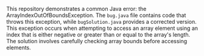 This repository demonstrates a common Java error: the ArrayIndexOutOfBoundsException.  The `bug.java` file contains code that throws this exception, while `bugSolution.java` provides a corrected version. This exception occurs when attempting to access an array element using an index that is either negative or greater than or equal to the array's length. The solution involves carefully checking array bounds before accessing elements.